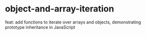 # object-and-array-iteration
feat: add functions to iterate over arrays and objects, demonstrating prototype inheritance in JavaScript
